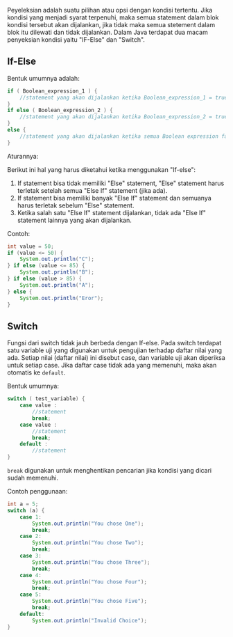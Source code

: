 Peyeleksian adalah suatu pilihan atau opsi dengan kondisi tertentu. Jika kondisi
yang menjadi syarat terpenuhi, maka semua statement dalam blok kondisi tersebut
akan dijalankan, jika tidak maka semua stetement dalam blok itu dilewati dan
tidak dijalankan. Dalam Java terdapat dua macam penyeksian kondisi yaitu
"IF-Else" dan "Switch".

## If-Else

Bentuk umumnya adalah:

```java
if ( Boolean_expression_1 ) {
    //statement yang akan dijalankan ketika Boolean_expression_1 = true
}
if else ( Boolean_expression_2 ) {
    //statement yang akan dijalankan ketika Boolean_expression_2 = true
}
else {
    //statement yang akan dijalankan ketika semua Boolean expression false
}
```

Aturannya:

Berikut ini hal yang harus diketahui ketika menggunakan "If-else":

1.  If statement bisa tidak memiliki "Else" statement, "Else" statement harus
    terletak setelah semua "Else If" statement (jika ada).
2.  If statement bisa memiliki banyak "Else If" statement dan semuanya harus
    terletak sebelum "Else" statement.
3.  Ketika salah satu "Else If" statement dijalankan, tidak ada "Else If"
    statement lainnya yang akan dijalankan.

Contoh:

```java
int value = 50;
if (value <= 50) {
    System.out.println("C");
} if else (value <= 85) {
    System.out.println("B");
} if else (value > 85) {
    System.out.println("A");
} else {
    System.out.println("Eror");
}
```

## Switch

Fungsi dari switch tidak jauh berbeda dengan If-else. Pada switch terdapat
satu variable uji yang digunakan untuk pengujian terhadap daftar nilai yang ada.
Setiap nilai (daftar nilai) ini disebut case, dan variable uji akan diperiksa
untuk setiap case. Jika daftar case tidak ada yang memenuhi, maka akan otomatis
ke `default`.

Bentuk umumnya:

```java
switch ( test_variable) {
    case value :
        //statement
        break;
    case value :
        //statement
        break;
    default :
        //statement
}
```

`break` digunakan untuk menghentikan pencarian jika kondisi yang dicari sudah
memenuhi.

Contoh penggunaan:

```java
int a = 5;
switch (a) {
    case 1:
        System.out.println("You chose One");
        break;
    case 2:
        System.out.println("You chose Two");
        break;
    case 3:
        System.out.println("You chose Three");
        break;
    case 4:
        System.out.println("You chose Four");
        break;
    case 5:
        System.out.println("You chose Five");
        break;
    default:
        System.out.println("Invalid Choice");
}
```

